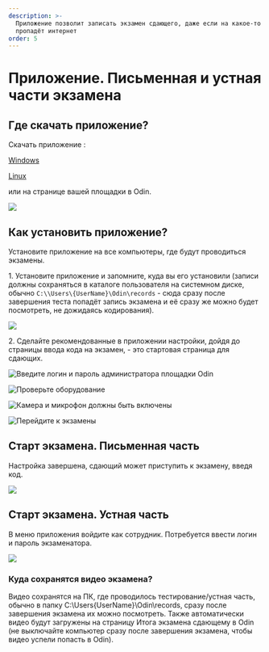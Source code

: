 ```yaml
---
description: >-
  Приложение позволит записать экзамен сдающего, даже если на какое-то время
  пропадёт интернет
order: 5
---
```


# Приложение. Письменная и устная  части экзамена

## Где скачать приложение?

Cкачать приложение :[ ](https://www.odin.study/api/migrationExamApp/download/Win32)

[Windows](https://www.odin.study/api/migrationExamApp/download/Win32) 

[Linux](https://www.odin.study/api/migrationExamApp/download/Linux)

или на странице вашей площадки в Odin.

![](<../.gitbook/assets/image (296).png>)

## Как установить приложение?

Установите приложение на все компьютеры, где будут проводиться экзамены.

1\. Установите приложение и запомните, куда вы его установили (записи должны сохраняться в каталоге пользователя на системном диске, обычно `C:\\Users\{UserName}\Odin\records`  - сюда сразу после завершения теста попадёт запись экзамена и её сразу же можно будет посмотреть, не дожидаясь кодирования).

![](<../.gitbook/assets/photo_2024-07-08 15.34.17.jpeg>)

2\.  Сделайте рекомендованные в приложении настройки, дойдя до страницы ввода кода на экзамен,  - это стартовая страница для сдающих.

![](<../.gitbook/assets/photo_2024-07-08 15.34.26 (1).jpeg> "Введите логин и пароль администратора площадки Odin")

![](<../.gitbook/assets/photo_2024-07-08 15.34.35.jpeg> " Проверьте оборудование")

![](<../.gitbook/assets/photo_2024-07-08 15.34.40.jpeg> "Камера и микрофон должны быть включены")

![](<../.gitbook/assets/photo_2024-07-08 15.34.45.jpeg> "Перейдите к экзамены")

## Старт экзамена. Письменная часть

Настройка завершена, сдающий может приступить к экзамену, введя код.

![](<../.gitbook/assets/image (264).png>)

## Старт экзамена. Устная часть

В меню приложения войдите как сотрудник. Потребуется ввести логин и пароль экзаменатора.

![](<../.gitbook/assets/telegram-cloud-photo-size-2-5382035562162154497-y.jpg>)

### Куда сохранятся видео экзамена?

Видео сохранятся на ПК, где проводилось тестирование/устная часть, обычно в папку C:\Users{UserName}\Odin\records, сразу после завершения экзамена их можно посмотреть. Также автоматически видео будут загружены на страницу Итога экзамена сдающему в Odin (не выключайте компьютер сразу после завершения экзамена, чтобы видео успели попасть в Odin).